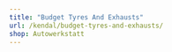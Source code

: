 ```yaml
---
title: "Budget Tyres And Exhausts"
url: /kendal/budget-tyres-and-exhausts/
shop: Autowerkstatt
---
```

